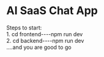 <html>
  <head>
    <body>
      <h1>AI SaaS Chat App </h1>
      <p>Steps to start:<br>
          1. cd frontend----npm run dev <br>
          2. cd backend----npm run dev <br>
          ....and you are good to go</p>
  </head>
</html>
